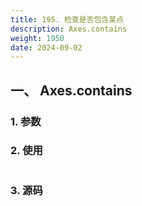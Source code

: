 ```yaml
---
title: 195. 检查是否包含某点
description: Axes.contains
weight: 1950
date: 2024-09-02
---
```

<style>
th, td {
  border: 1px solid rgb(190, 190, 190);
}
</style>


## 一、 Axes.contains


### 1. 参数




### 2. 使用



```python


```


### 3. 源码
```python

```




